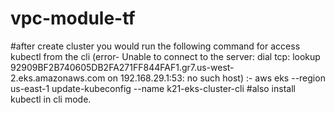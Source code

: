 # vpc-module-tf
#after create cluster you would run the following command for access kubectl from the cli (error- Unable to connect to the server: dial tcp: lookup 92909BF2B740605DB2FA271FF844FAF1.gr7.us-west-2.eks.amazonaws.com on 192.168.29.1:53: no such host) :-  aws eks --region us-east-1 update-kubeconfig --name k21-eks-cluster-cli
#also install kubectl in cli mode.
